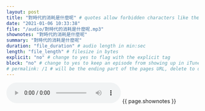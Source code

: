 ```yaml
---
layout: post
title: "對時代的消耗是什麼呢" # quotes allow forbidden characters like the colon
date: "2021-01-06 10:33:38"
file: "/audio/對時代的消耗是什麼呢.mp3"
shownotes: "對時代的消耗是什麼呢"
summary: "對時代的消耗是什麼呢"
duration: "file_duration" # audio length in min:sec
length: "file_length" # filesize in bytes
explicit: "no" # change to yes to flag with the explicit tag
block: "no" # change to yes to keep an episode from showing up in iTunes
# permalink: /1 # will be the ending part of the pages URL, delete to default to the title
---
```


<audio controls>
<source src="{{site.url}}{{site.baseurl}}{{ page.file }}" type="audio/x-mp3">
Your browser does not support the audio element.
</audio>
{{ page.shownotes }}
